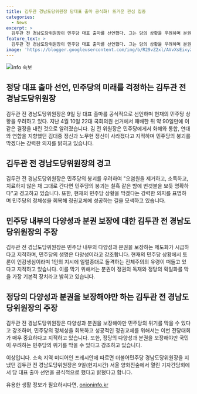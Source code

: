 ```yaml
---
title: 김두관 경남도당위원장 당대표 출마 공식화! 뜨거운 관심 집중
categories:
  - News
excerpt: >
  김두관 전 경남도당위원장이 민주당 대표 출마를 선언했다. 그는 당의 상황을 우려하며 분권과 다양성을 강조했고, 현재의 상황에서 정권 교체를 위한 의지를 밝혔다. 그는 민주당의 무능과 횡포를 막고, 국가 경제 복구와 민생 회복을 중시하는 발언을 했다. 이는 민주당의 위기와 대한민국의 미래를 고려했음을 보여준다.
feature_text: >
  김두관 전 경남도당위원장이 민주당 대표 출마를 선언했다. 그는 당의 상황을 우려하며 분권과 다양성을 강조했고, 현재의 상황에서 정권 교체를 위한 의지를 밝혔다. 그는 민주당의 무능과 횡포를 막고, 국가 경제 복구와 민생 회복을 중시하는 발언을 했다. 이는 민주당의 위기와 대한민국의 미래를 고려했음을 보여준다.
image: 'https://blogger.googleusercontent.com/img/b/R29vZ2xl/AVvXsEixyZcFfHzMRdzZMjFBmAUKJYCLCGyLL1o632UiGVXcaFdKo_bkvkuCioo0uUKlGfBVcT3P84aROyZIXSBEx3Aw5nCQ3pTgDom1WDC4m8eifvWiAmWEEVb4x6G_l8C0QH225ldMjyaFvpxGEBGNO37VmDTDMHGhJPq73UglMfDca1-0aw/s1600/blogspot.png'
---
```


<p><img src="https://blogger.googleusercontent.com/img/b/R29vZ2xl/AVvXsEixyZcFfHzMRdzZMjFBmAUKJYCLCGyLL1o632UiGVXcaFdKo_bkvkuCioo0uUKlGfBVcT3P84aROyZIXSBEx3Aw5nCQ3pTgDom1WDC4m8eifvWiAmWEEVb4x6G_l8C0QH225ldMjyaFvpxGEBGNO37VmDTDMHGhJPq73UglMfDca1-0aw/s1600/blogspot.png" alt="info 속보" /></p>

<h2 data-ke-size="size26">정당 대표 출마 선언, 민주당의 미래를 걱정하는 김두관 전 경남도당위원장</h2>

<p data-ke-size="size16">김두관 전 경남도당위원장은 9일 당 대표 출마를 공식적으로 선언하며 현재의 민주당 상황을 우려하고 있다. 지난 4월 10일 22대 국회의원 선거에서 패배한 뒤 약 90일만에 이 같은 결정을 내린 것으로 알려졌습니다. 김 전 위원장은 민주당에게서 화해와 통합, 연대와 연합을 지향했던 김대중 정신과 노무현 정신이 사라졌다고 지적하며 민주당의 붕괴를 막겠다는 강력한 의지를 밝히고 있습니다.</p>

<h2 data-ke-size="size26">김두관 전 경남도당위원장의 경고</h2>

<p data-ke-size="size16">김두관 전 경남도당위원장은 민주당의 붕괴를 우려하여 "오염원을 제거하고, 소독하고, 치료하지 않은 채 그대로 간다면 민주당의 붕괴는 칠흑 같은 밤에 번갯불을 보듯 명확하다"고 경고하고 있습니다. 또한, 현재의 민주당 상황을 막겠다는 강력한 의지를 표명하며 민주당의 정체성을 회복해 정권교체에 성공하는 길을 모색하고 있습니다.</p>

<h2 data-ke-size="size26">민주당 내부의 다양성과 분권 보장에 대한 김두관 전 경남도당위원장의 주장</h2>

<p data-ke-size="size16">김두관 전 경남도당위원장은 민주당 내부의 다양성과 분권을 보장하는 제도화가 시급하다고 지적하며, 민주당의 생명은 다양성이라고 강조합니다. 현재의 민주당 상황에서 토론이 언감생심이라며 1인의 지시에 일렬종대로 돌격하는 전체주의의 유령이 떠돌고 있다고 지적하고 있습니다. 이를 막기 위해서는 분권이 정권의 독재와 정당의 획일화를 막을 가장 기본적 장치라고 밝히고 있습니다.</p>

<h2 data-ke-size="size26">정당의 다양성과 분권을 보장해야만 하는 김두관 전 경남도당위원장의 주장</h2>

<p data-ke-size="size16">김두관 전 경남도당위원장은 다양성과 분권을 보장해야만 민주당의 위기를 막을 수 있다고 강조하며, 민주당의 정체성을 회복하고 성공적인 정권교체를 위해서는 이번 전당대회가 매우 중요하다고 지적하고 있습니다. 또한, 정당의 다양성과 분권을 보장해야만 국민이 우려하는 민주당의 위기를 막을 수 있다고 강조하고 있습니다.</p>

<p>이상입니다. 소속 지역 미디어인 프레시안에 따르면 더불어민주당 경남도당위원장을 지냈던 김두관 전 경남도당위원장은 9일(현지시간) 서울 양화진숲에서 열린 기자간담회에서 당 대표 출마 선언을 공식적으로 했다고 밝혔다고 합니다.</p></p>
유용한 생활 정보가 필요하시다면, <a href="https://onioninfo.kr" rel="dofollow">onioninfo.kr</a>


